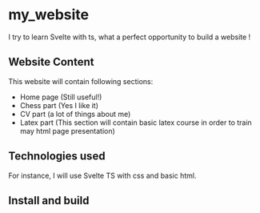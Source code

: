 # my_website
I try to learn Svelte with ts, what a perfect opportunity to build a website !

## Website Content

This website will contain following sections:
 - Home page (Still useful!)
 - Chess part (Yes I like it)
 - CV part (a lot of things about me)
 - Latex part (This section will contain basic latex course in order to train may html page presentation)

## Technologies used

For instance, I will use Svelte TS with css and basic html.

## Install and build


